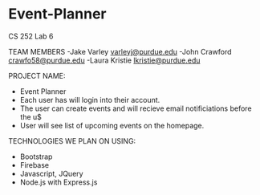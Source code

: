 # Event-Planner
CS 252 Lab 6 

TEAM MEMBERS
-Jake Varley   varleyj@purdue.edu
-John Crawford crawfo58@purdue.edu
-Laura Kristie lkristie@purdue.edu

PROJECT NAME:
- Event Planner
- Each user has will login into their account.
- The user can create events and will recieve email notificiations before the u$
- User will see list of upcoming events on the homepage.

TECHNOLOGIES WE PLAN ON USING:
- Bootstrap
- Firebase
- Javascript, JQuery
- Node.js with Express.js
